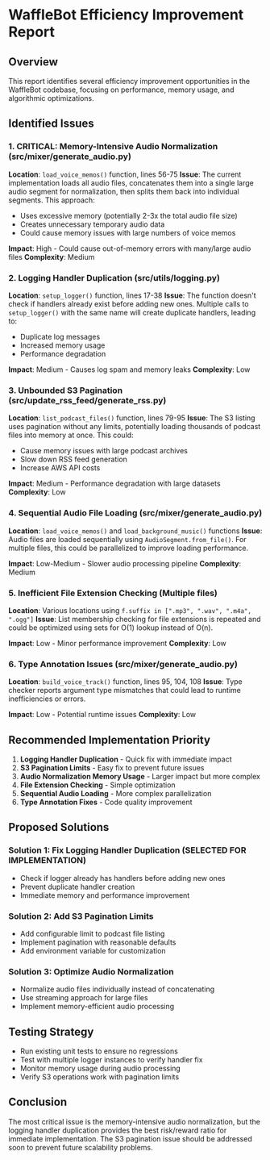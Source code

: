 # WaffleBot Efficiency Improvement Report

## Overview
This report identifies several efficiency improvement opportunities in the WaffleBot codebase, focusing on performance, memory usage, and algorithmic optimizations.

## Identified Issues

### 1. **CRITICAL: Memory-Intensive Audio Normalization** (src/mixer/generate_audio.py)
**Location**: `load_voice_memos()` function, lines 56-75
**Issue**: The current implementation loads all audio files, concatenates them into a single large audio segment for normalization, then splits them back into individual segments. This approach:
- Uses excessive memory (potentially 2-3x the total audio file size)
- Creates unnecessary temporary audio data
- Could cause memory issues with large numbers of voice memos

**Impact**: High - Could cause out-of-memory errors with many/large audio files
**Complexity**: Medium

### 2. **Logging Handler Duplication** (src/utils/logging.py)
**Location**: `setup_logger()` function, lines 17-38
**Issue**: The function doesn't check if handlers already exist before adding new ones. Multiple calls to `setup_logger()` with the same name will create duplicate handlers, leading to:
- Duplicate log messages
- Increased memory usage
- Performance degradation

**Impact**: Medium - Causes log spam and memory leaks
**Complexity**: Low

### 3. **Unbounded S3 Pagination** (src/update_rss_feed/generate_rss.py)
**Location**: `list_podcast_files()` function, lines 79-95
**Issue**: The S3 listing uses pagination without any limits, potentially loading thousands of podcast files into memory at once. This could:
- Cause memory issues with large podcast archives
- Slow down RSS feed generation
- Increase AWS API costs

**Impact**: Medium - Performance degradation with large datasets
**Complexity**: Low

### 4. **Sequential Audio File Loading** (src/mixer/generate_audio.py)
**Location**: `load_voice_memos()` and `load_background_music()` functions
**Issue**: Audio files are loaded sequentially using `AudioSegment.from_file()`. For multiple files, this could be parallelized to improve loading performance.

**Impact**: Low-Medium - Slower audio processing pipeline
**Complexity**: Medium

### 5. **Inefficient File Extension Checking** (Multiple files)
**Location**: Various locations using `f.suffix in [".mp3", ".wav", ".m4a", ".ogg"]`
**Issue**: List membership checking for file extensions is repeated and could be optimized using sets for O(1) lookup instead of O(n).

**Impact**: Low - Minor performance improvement
**Complexity**: Low

### 6. **Type Annotation Issues** (src/mixer/generate_audio.py)
**Location**: `build_voice_track()` function, lines 95, 104, 108
**Issue**: Type checker reports argument type mismatches that could lead to runtime inefficiencies or errors.

**Impact**: Low - Potential runtime issues
**Complexity**: Low

## Recommended Implementation Priority

1. **Logging Handler Duplication** - Quick fix with immediate impact
2. **S3 Pagination Limits** - Easy fix to prevent future issues
3. **Audio Normalization Memory Usage** - Larger impact but more complex
4. **File Extension Checking** - Simple optimization
5. **Sequential Audio Loading** - More complex parallelization
6. **Type Annotation Fixes** - Code quality improvement

## Proposed Solutions

### Solution 1: Fix Logging Handler Duplication (SELECTED FOR IMPLEMENTATION)
- Check if logger already has handlers before adding new ones
- Prevent duplicate handler creation
- Immediate memory and performance improvement

### Solution 2: Add S3 Pagination Limits
- Add configurable limit to podcast file listing
- Implement pagination with reasonable defaults
- Add environment variable for customization

### Solution 3: Optimize Audio Normalization
- Normalize audio files individually instead of concatenating
- Use streaming approach for large files
- Implement memory-efficient audio processing

## Testing Strategy
- Run existing unit tests to ensure no regressions
- Test with multiple logger instances to verify handler fix
- Monitor memory usage during audio processing
- Verify S3 operations work with pagination limits

## Conclusion
The most critical issue is the memory-intensive audio normalization, but the logging handler duplication provides the best risk/reward ratio for immediate implementation. The S3 pagination issue should be addressed soon to prevent future scalability problems.
